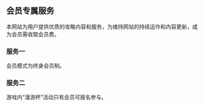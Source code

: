 ## 会员专属服务

本网站为用户提供优质的攻略内容和服务，为维持网站的持续运作和内容更新，成为会员需收取会员费。

### 服务一

会员模式为终身会员制。

### 服务二

游戏内“漫游杯”活动只有会员可报名参与。

